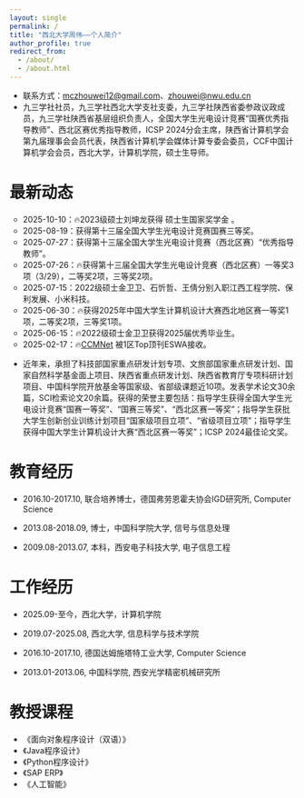 ```yaml
---
layout: single
permalink: /
title: "西北大学周伟——个人简介"
author_profile: true
redirect_from: 
  - /about/
  - /about.html
---
```



- 联系方式：[mczhouwei12@gmail.com](mailto:mczhouwei12@gmail.com)、[zhouwei@nwu.edu.cn](mailto:zhouwei@nwu.edu.cn)
- 九三学社社员，九三学社西北大学支社支委，九三学社陕西省委参政议政成员，九三学社陕西省基层组织负责人，全国大学生光电设计竞赛“国赛优秀指导教师”、西北区赛优秀指导教师，ICSP 2024分会主席，陕西省计算机学会第九届理事会会员代表，陕西省计算机学会媒体计算专委会委员，CCF中国计算机学会会员，西北大学，计算机学院，硕士生导师。

最新动态
======
<ul type="circle">
  <li>2025-10-10：🔥2023级硕士刘坤龙获得<alert> 硕士生国家奖学金 </alert>。 </li>
  <li>2025-08-19：获得第十三届全国大学生光电设计竞赛国赛三等奖。 </li>
  <li>2025-07-27：获得第十三届全国大学生光电设计竞赛（西北区赛）“优秀指导教师”。</li>
  <li>2025-07-26：🔥获得第十三届全国大学生光电设计竞赛（西北区赛）一等奖3项（3/29），二等奖2项，三等奖2项。</li>
  <li>2025-07-15：2022级硕士金卫卫、石忻哲、王倩分别入职江西工程学院、保利发展、小米科技。</li>
  <li>2025-06-30：🔥获得2025年中国大学生计算机设计大赛西北地区赛一等奖1项，二等奖2项，三等奖1项。</li>
  <li>2025-06-15：🔥2022级硕士金卫卫获得2025届优秀毕业生。</li>
  <li>2025-02-17：🔥<a href="https://github.com/NWUzhouwei/CCMNet">CCMNet</a> 被1区Top顶刊ESWA接收。</li>
</ul>

- 近年来，承担了科技部国家重点研发计划专项、文旅部国家重点研发计划、国家自然科学基金面上项目、陕西省重点研发计划、陕西省教育厅专项科研计划项目、中国科学院开放基金等国家级、省部级课题近10项。发表学术论文30余篇，SCI检索论文20余篇。获得的荣誉主要包括：指导学生获得全国大学生光电设计竞赛“国赛一等奖”、“国赛三等奖”、“西北区赛一等奖”；指导学生获批大学生创新创业训练计划项目“国家级项目立项”、“省级项目立项”；指导学生获得中国大学生计算机设计大赛“西北区赛一等奖”；ICSP 2024最佳论文奖。


教育经历
======
- 2016.10-2017.10, 联合培养博士，德国弗劳恩霍夫协会IGD研究所, Computer Science

- 2013.08-2018.09, 博士，中国科学院大学, 信号与信息处理

- 2009.08-2013.07, 本科，西安电子科技大学, 电子信息工程

工作经历
======
- 2025.09-至今，西北大学，计算机学院

- 2019.07-2025.08, 西北大学, 信息科学与技术学院

- 2016.10-2017.10, 德国达姆施塔特工业大学, Computer Science

- 2013.01-2013.06, 中国科学院, 西安光学精密机械研究所


教授课程
======

- 《面向对象程序设计（双语）》
- 《Java程序设计》
- 《Python程序设计》
- 《SAP ERP》
- 《人工智能》
